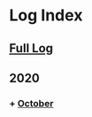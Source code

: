 # Log Index

## [Full Log](https://github.com/Cesaraugp/My-Learning-Tracker/blob/master/log.md#learning-log)

## 2020

<!--### + [December](https://github.com/Syknapse/My-Learning-Tracker/blob/master/log.md#24-dec-17)
### + [November](https://github.com/Syknapse/My-Learning-Tracker/blob/master/log.md#20-oct-20)-->
### + [October](https://github.com/Cesaraugp/My-Learning-Tracker/blob/master/log.md#20-oct-20)
